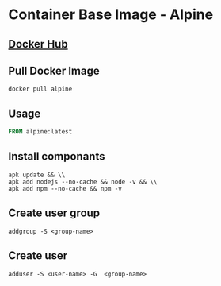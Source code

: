 # Container Base Image - Alpine

## [Docker Hub](https://hub.docker.com/_/alpine)

## Pull Docker Image
```shell
docker pull alpine
```

## Usage
```Dockerfile
FROM alpine:latest
```
## Install componants
```shell
apk update && \\
apk add nodejs --no-cache && node -v && \\
apk add npm --no-cache && npm -v
```

## Create user group
```shell
addgroup -S <group-name>
```

## Create user 
```shell
adduser -S <user-name> -G  <group-name>
```
